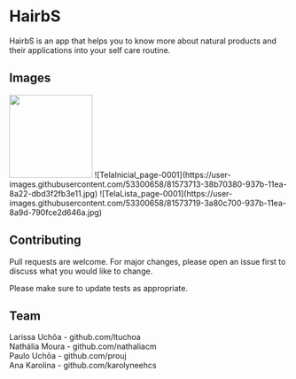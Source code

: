 # HairbS

HairbS is an app that helps you to know more about natural products and their applications into your self care routine.

## Images


<img src="https://user-images.githubusercontent.com/53300658/81573709-3785d680-937b-11ea-82fa-87191406886a.jpg" width="150">
![TelaInicial_page-0001](https://user-images.githubusercontent.com/53300658/81573713-38b70380-937b-11ea-8a22-dbd3f2fb3e11.jpg)
![TelaLista_page-0001](https://user-images.githubusercontent.com/53300658/81573719-3a80c700-937b-11ea-8a9d-790fce2d646a.jpg)

## Contributing
Pull requests are welcome. For major changes, please open an issue first to discuss what you would like to change.

Please make sure to update tests as appropriate.

## Team
Larissa Uchôa - github.com/ltuchoa<br/>
Nathália Moura - github.com/nathaliacm<br/>
Paulo Uchôa - github.com/prouj<br/>
Ana Karolina - github.com/karolyneehcs<br/>
